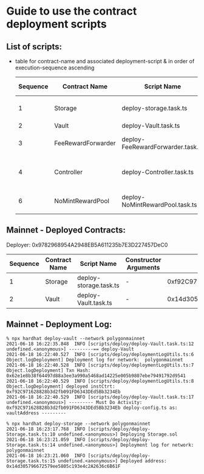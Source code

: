 # Guide to use the contract deployment scripts

## List of scripts:

- table for contract-name and associated deployment-script & in order of execution-sequence ascending

  |Sequence | Contract Name | Script Name | Constructor Arguments | Description |
  |---|---|---|---|---|
  |1 | Storage | deploy-storage.task.ts | - | Storage contract -> Copy the deployed contract address to .env |
  |2| Vault | deploy-Vault.task.ts | Controller | Storage | For constructor Argument, refer to the storageAddress in deploy-config.ts |
  |3| FeeRewardForwarder | deploy-FeeRewardForwarder.task.ts | Storage | For constructor Argument, refer to the storageAddress in deploy-config.ts |
  |4| Controller | deploy-Controller.task.ts | Storage, FeeRewardForwarder | For constructor Argument, refer to the storageAddress, feeRewardForwarderAddress in deploy-config.ts |
  |6| NoMintRewardPool | deploy-NoMintRewardPool.task.ts | Storage | For constructor Argument, refer to the storageAddress in deploy-config.ts |

## Mainnet - Deployed Contracts:

Deployer: 0x9782968954A2948EB5A611235b7E3D227457DeC0

|Sequence | Contract Name | Script Name | Constructor Arguments | Deployed Contract Address |
|---|---|---|---|---|
|1 | Storage | deploy-storage.task.ts | - | 0xf92C971628828b3d2fb091FD6343DEd5Bb3234Eb |
|2| Vault | deploy-Vault.task.ts | - | 0x14d305796672579ee5805c193e4c2A2636c6B61F |

## Mainnet - Deployment Log:

```
% npx hardhat deploy-vault --network polygonmainnet
2021-06-18 16:22:35.848  INFO [scripts/deploy/deploy-Vault.task.ts:12 undefined.<anonymous>] ---------== deploy-Vault 
2021-06-18 16:22:40.527  INFO [scripts/deploy/deploymentLogUtils.ts:6  Object.logDeployment] Deployment log for network:  polygonmainnet 
2021-06-18 16:22:40.528  INFO [scripts/deploy/deploymentLogUtils.ts:7  Object.logDeployment] Txn Hash:  0x62e1e8b38f64497d88a3ee3a990a5468ad14225e005b9807ebe79491792d9541 
2021-06-18 16:22:40.529  INFO [scripts/deploy/deploymentLogUtils.ts:8  Object.logDeployment] deployed instCtrt: 0xf92C971628828b3d2fb091FD6343DEd5Bb3234Eb 
2021-06-18 16:22:40.529  INFO [scripts/deploy/deploy-Vault.task.ts:17 undefined.<anonymous>] --------- Must Do Activity: 0xf92C971628828b3d2fb091FD6343DEd5Bb3234Eb deploy-config.ts as: vaultAddress ---------  
```

```
% npx hardhat deploy-storage --network polygonmainnet
2021-06-18 16:23:17.768  INFO [scripts/deploy/deploy-Storage.task.ts:10 undefined.<anonymous>] Deploying Storage.sol 
2021-06-18 16:23:21.059  INFO [scripts/deploy/deploy-Storage.task.ts:14 undefined.<anonymous>] Deployment log for network:  polygonmainnet 
2021-06-18 16:23:21.060  INFO [scripts/deploy/deploy-Storage.task.ts:15 undefined.<anonymous>] Deployed address: 0x14d305796672579ee5805c193e4c2A2636c6B61F 
```

